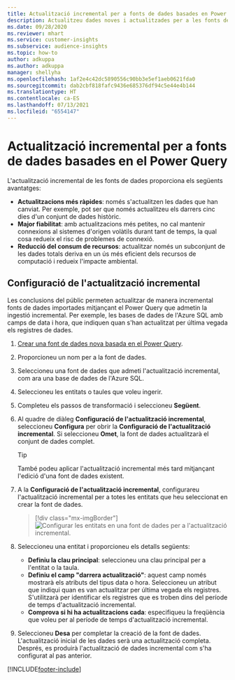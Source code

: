 ```yaml
---
title: Actualització incremental per a fonts de dades basades en Power Query
description: Actualitzeu dades noves i actualitzades per a les fonts de dades grans basades en el Power Query.
ms.date: 09/28/2020
ms.reviewer: mhart
ms.service: customer-insights
ms.subservice: audience-insights
ms.topic: how-to
author: adkuppa
ms.author: adkuppa
manager: shellyha
ms.openlocfilehash: 1af2e4c42dc5890556c90bb3e5ef1aeb0621fda0
ms.sourcegitcommit: dab2cbf818fafc9436e685376df94c5e44e4b144
ms.translationtype: HT
ms.contentlocale: ca-ES
ms.lasthandoff: 07/13/2021
ms.locfileid: "6554147"
---
```

# <a name="incremental-refresh-for-data-sources-based-on-power-query"></a>Actualització incremental per a fonts de dades basades en el Power Query

L'actualització incremental de les fonts de dades proporciona els següents avantatges:

- **Actualitzacions més ràpides**: només s'actualitzen les dades que han canviat. Per exemple, pot ser que només actualitzeu els darrers cinc dies d'un conjunt de dades històric.
- **Major fiabilitat**: amb actualitzacions més petites, no cal mantenir connexions al sistemes d'origen volàtils durant tant de temps, la qual cosa redueix el risc de problemes de connexió.
- **Reducció del consum de recursos**: actualitzar només un subconjunt de les dades totals deriva en un ús més eficient dels recursos de computació i redueix l'impacte ambiental.

## <a name="configure-incremental-refresh"></a>Configuració de l'actualització incremental

Les conclusions del públic permeten actualitzar de manera incremental fonts de dades importades mitjançant el Power Query que admetin la ingestió incremental. Per exemple, les bases de dades de l'Azure SQL amb camps de data i hora, que indiquen quan s'han actualitzat per última vegada els registres de dades.

1. [Crear una font de dades nova basada en el Power Query](connect-power-query.md).

1. Proporcioneu un nom per a la font de dades.

1. Seleccioneu una font de dades que admeti l'actualització incremental, com ara una base de dades de l'Azure SQL.

1. Seleccioneu les entitats o taules que voleu ingerir.

1. Completeu els passos de transformació i seleccioneu **Següent**.

1. Al quadre de diàleg **Configuració de l'actualització incremental**, seleccioneu **Configura** per obrir la **Configuració de l'actualització incremental**. Si seleccioneu **Omet**, la font de dades actualitzarà el conjunt de dades complet.
   > [!TIP]
   > També podeu aplicar l'actualització incremental més tard mitjançant l'edició d'una font de dades existent.

1. A la **Configuració de l'actualització incremental**, configurareu l'actualització incremental per a totes les entitats que heu seleccionat en crear la font de dades.

   > [!div class="mx-imgBorder"]
   > ![Configurar les entitats en una font de dades per a l'actualització incremental.](media/incremental-refresh-settings.png "Configurar les entitats en una font de dades per a l'actualització incremental")

1. Seleccioneu una entitat i proporcioneu els detalls següents:

   - **Definiu la clau principal**: seleccioneu una clau principal per a l'entitat o la taula.
   - **Definiu el camp "darrera actualització"**: aquest camp només mostrarà els atributs del tipus data o hora. Seleccioneu un atribut que indiqui quan es van actualitzar per última vegada els registres. S'utilitzarà per identificar els registres que es troben dins del període de temps d'actualització incremental.
   - **Comprova si hi ha actualitzacions cada**: especifiqueu la freqüència que voleu per al període de temps d'actualització incremental.

1. Seleccioneu **Desa** per completar la creació de la font de dades. L'actualització inicial de les dades serà una actualització completa. Després, es produirà l'actualització de dades incremental com s'ha configurat al pas anterior.


[!INCLUDE[footer-include](../includes/footer-banner.md)]